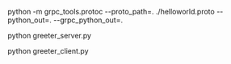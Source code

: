 python -m grpc_tools.protoc --proto_path=. ./helloworld.proto --python_out=. --grpc_python_out=.

python greeter_server.py

python greeter_client.py